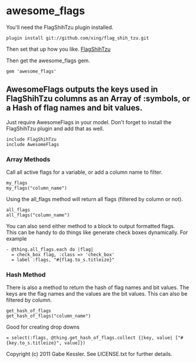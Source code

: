 # awesome_flags

You'll need the FlagShihTzu plugin installed.

    plugin install git://github.com/xing/flag_shih_tzu.git
    
Then set that up how you like. [FlagShihTzu](http://github.com/xing/flag_shih_tzu.git "FlagShihTzu repo")

Then get the awesome_flags gem.
  
    gem 'awesome_flags'

## AwesomeFlags outputs the keys used in FlagShihTzu columns as an Array of :symbols, or a Hash of flag names and bit values.

Just require AwesomeFlags in your model. Don't forget to install the FlagShihTzu plugin and add that as well.

    include FlagShihTzu
    include AwesomeFlags

### Array Methods

Call all active flags for a variable, or add a column name to filter.
    
    my_flags    
    my_flags("column_name")

Using the all_flags method will return all flags (filtered by column or not).

    all_flags
    all_flags("column_name")

You can also send either method to a block to output formatted flags.   
This can be handy to do things like generate check boxes dynamically. For example

    - @thing.all_flags.each do |flag|
      = check_box flag, :class => 'check_box'
      = label :flags, "#{flag.to_s.titleize}"


### Hash Method

There is also a method to return the hash of flag names and bit values. The keys are the flag names and the values are the bit values.
This can also be filtered by column.

    get_hash_of_flags
    get_hash_of_flags("column_name")
    
Good for creating drop downs

    = select(:flags, @thing.get_hash_of_flags.collect {|key, value| ["#{key.to_s.titleize}", value]})
    
Copyright (c) 2011 Gabe Kessler. See LICENSE.txt for
further details.

